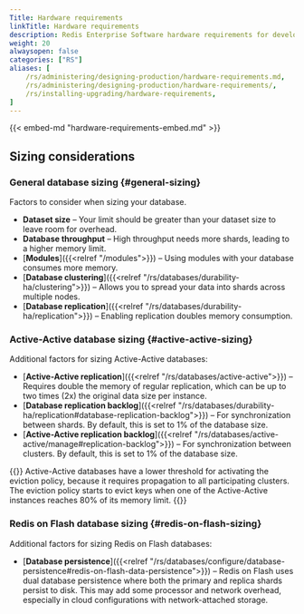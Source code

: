 ```yaml
---
Title: Hardware requirements
linkTitle: Hardware requirements
description: Redis Enterprise Software hardware requirements for development and production environments.
weight: 20
alwaysopen: false
categories: ["RS"]
aliases: [
    /rs/administering/designing-production/hardware-requirements.md,
    /rs/administering/designing-production/hardware-requirements/,
    /rs/installing-upgrading/hardware-requirements,
]
---
```

{{< embed-md "hardware-requirements-embed.md" >}}

## Sizing considerations

### General database sizing {#general-sizing}

Factors to consider when sizing your database.

- **Dataset size** – Your limit should be greater than your dataset size to leave room for overhead.
- **Database throughput** – High throughput needs more shards, leading to a higher memory limit.
- [**Modules**]({{<relref "/modules">}}) – Using modules with your database consumes more memory.
- [**Database clustering**]({{<relref "/rs/databases/durability-ha/clustering">}}) – Allows you to spread your data into shards across multiple nodes.
- [**Database replication**]({{<relref "/rs/databases/durability-ha/replication">}}) – Enabling replication doubles memory consumption.

### Active-Active database sizing {#active-active-sizing}

Additional factors for sizing Active-Active databases:

- [**Active-Active replication**]({{<relref "/rs/databases/active-active">}}) – Requires double the memory of regular replication, which can be up to two times (2x) the original data size per instance.
- [**Database replication backlog**]({{<relref "/rs/databases/durability-ha/replication#database-replication-backlog">}}) – For synchronization between shards. By default, this is set to 1% of the database size.
- [**Active-Active replication backlog**]({{<relref "/rs/databases/active-active/manage#replication-backlog">}}) – For synchronization between clusters. By default, this is set to 1% of the database size.

{{<note>}}
Active-Active databases have a lower threshold for activating the eviction policy, because it requires propagation to all participating clusters. The eviction policy starts to evict keys when one of the Active-Active instances reaches 80% of its memory limit.
{{</note>}}

### Redis on Flash database sizing {#redis-on-flash-sizing}

Additional factors for sizing Redis on Flash databases:

- [**Database persistence**]({{<relref "/rs/databases/configure/database-persistence#redis-on-flash-data-persistence">}}) – Redis on Flash uses dual database persistence where both the primary and replica shards persist to disk. This may add some processor and network overhead, especially in cloud configurations with network-attached storage.

